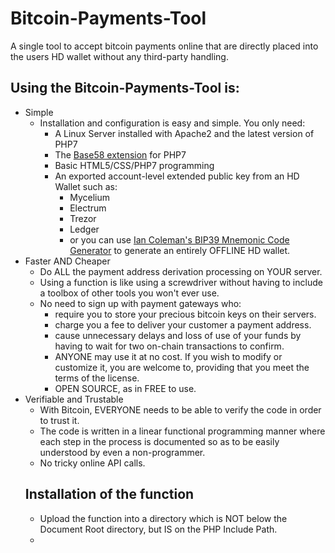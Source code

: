 # Bitcoin-Payments-Tool
A single tool to accept bitcoin payments online that are directly placed into the users HD wallet without any third-party handling.
## Using the Bitcoin-Payments-Tool is:
* Simple
  - Installation and configuration is easy and simple. You only need:
    - A Linux Server installed with Apache2 and the latest version of PHP7
    - The [Base58 extension](https://github.com/legalthings/base58-php-ext) for PHP7
    - Basic HTML5/CSS/PHP7 programming
    - An exported account-level extended public key from an HD Wallet such as:
      - Mycelium
      - Electrum
      - Trezor
      - Ledger
      - or you can use [Ian Coleman\'s BIP39 Mnemonic Code Generator](https://iancoleman.io/bip39/) to generate an entirely OFFLINE HD wallet.
* Faster AND Cheaper
  - Do ALL the payment address derivation processing on YOUR server.
  - Using a function is like using a screwdriver without having to include a toolbox of other tools you won't ever use.
  - No need to sign up with payment gateways who:
    - require you to store your precious bitcoin keys on their servers.
    - charge you a fee to deliver your customer a payment address.
    - cause unnecessary delays and loss of use of your funds by having to wait for two on-chain transactions to confirm.
    - ANYONE may use it at no cost. If you wish to modify or customize it, you are welcome to, providing that you meet the terms of the license.
    - OPEN SOURCE, as in FREE to use.
* Verifiable and Trustable
  - With Bitcoin, EVERYONE needs to be able to verify the code in order to trust it.
  - The code is written in a linear functional programming manner where each step in the process is documented so as to be easily understood by even a non-programmer.
  - No tricky online API calls.
  ## Installation of the function
  * Upload the function into a directory which is NOT below the Document Root directory, but IS on the PHP Include Path.
  * 
